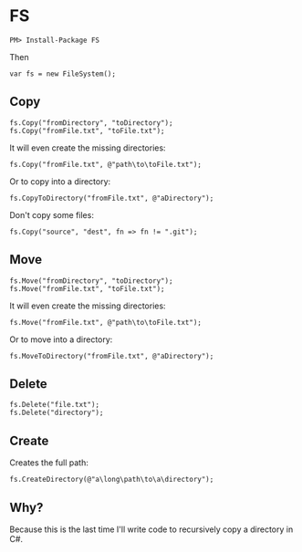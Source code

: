 # FS

    PM> Install-Package FS

Then

    var fs = new FileSystem();

## Copy

    fs.Copy("fromDirectory", "toDirectory");
    fs.Copy("fromFile.txt", "toFile.txt");

It will even create the missing directories:

    fs.Copy("fromFile.txt", @"path\to\toFile.txt");

Or to copy into a directory:

    fs.CopyToDirectory("fromFile.txt", @"aDirectory");

Don't copy some files:

    fs.Copy("source", "dest", fn => fn != ".git");
  
## Move

    fs.Move("fromDirectory", "toDirectory");
    fs.Move("fromFile.txt", "toFile.txt");

It will even create the missing directories:

    fs.Move("fromFile.txt", @"path\to\toFile.txt");

Or to move into a directory:

    fs.MoveToDirectory("fromFile.txt", @"aDirectory");

## Delete

    fs.Delete("file.txt");
    fs.Delete("directory");

## Create

Creates the full path:

    fs.CreateDirectory(@"a\long\path\to\a\directory");

## Why?

Because this is the last time I'll write code to recursively copy a directory in C#.
